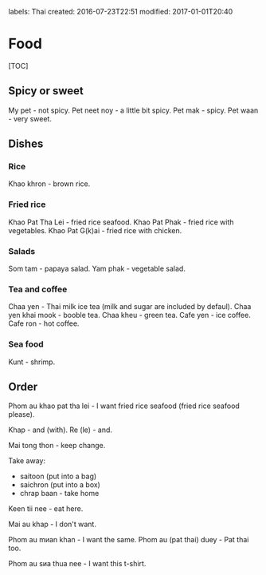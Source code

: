 labels: Thai
created: 2016-07-23T22:51
modified: 2017-01-01T20:40

# Food

[TOC]

## Spicy or sweet

My pet - not spicy.
Pet neet noy - a little bit spicy.
Pet mak - spicy.
Pet waan - very sweet.

## Dishes

### Rice

Khao khron - brown rice.

### Fried rice

Khao Pat Tha Lei - fried rice seafood.
Khao Pat Phak - fried rice with vegetables.
Khao Pat G(k)ai - fried rice with chicken.

### Salads

Som tam - papaya salad.
Yam phak - vegetable salad.

### Tea and coffee

Chaa yen - Thai milk ice tea (milk and sugar are included by defaul).
Chaa yen khai mook - booble tea.
Chaa kheu - green tea.
Cafe yen - ice coffee.
Cafe ron - hot coffee.

### Sea food

Kunt - shrimp.

## Order

Phom au khao pat tha lei - I want fried rice seafood (fried rice seafood please).

Khap - and (with).
Re (le) - and.

Mai tong thon - keep change.

Take away:

- saitoon (put into a bag)
- saichron (put into a box)
- chrap baan - take home

Keen tii nee - eat here.

Mai au khap - I don't want.

Phom au mиan khan - I want the same.
Phom au (pat thai) duey - Pat thai too.

Phom au sиa thua nee - I want this t-shirt.

